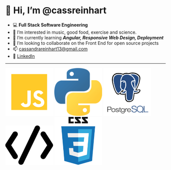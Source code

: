# 👋 Hi, I’m @cassreinhart

- 💻 **Full Stack Software Engineering**
- 👀 I’m interested in music, good food, exercise and science.
- 🌱 I’m currently learning ***Angular, Responsive Web Design, Deployment***
- 💞️ I’m looking to collaborate on the Front End for open source projects
- 📫 cassandrareinhart13@gmail.com
- 💼 [LinkedIn](https://www.linkedin.com/in/cassandra-reinhart-software-development/)

___________________________

<p float="left">
  <img src="jslogo.png" alt="js" width="150"/>
  <img src="python.png" alt="python" width="150"/>
  <img src="postgres.png" alt="postgres" width="150"/>
  <img src="html.png" alt="html" width="150"/>
  <img src="css.png" alt="css" width="150"/>
</p>
<!---
cassreinhart/cassreinhart is a ✨ special ✨ repository because its `README.md` (this file) appears on your GitHub profile.
You can click the Preview link to take a look at your changes.
--->
